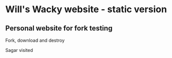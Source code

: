 # Will's Wacky website - static version
## Personal website for fork testing

Fork, download and destroy

Sagar visited
